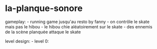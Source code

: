 # la-planque-sonore

gameplay:
    - running game jusqu'au resto by fanny
    - on contrôle le skate mais pas le hibou
    - le hibou chie aléatoirement sur le skate
    - des ennemis de la scène planquée attaque le skate

level design:
    - level 0:
    
